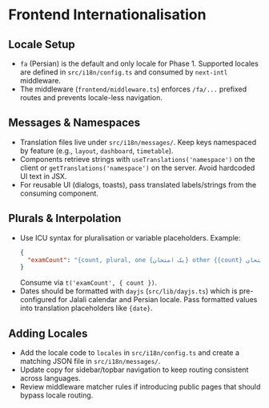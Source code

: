 # Frontend Internationalisation

## Locale Setup
- `fa` (Persian) is the default and only locale for Phase 1. Supported locales are defined in `src/i18n/config.ts` and consumed by `next-intl` middleware.
- The middleware (`frontend/middleware.ts`) enforces `/fa/...` prefixed routes and prevents locale-less navigation.

## Messages & Namespaces
- Translation files live under `src/i18n/messages/`. Keep keys namespaced by feature (e.g., `layout`, `dashboard`, `timetable`).
- Components retrieve strings with `useTranslations('namespace')` on the client or `getTranslations('namespace')` on the server. Avoid hardcoded UI text in JSX.
- For reusable UI (dialogs, toasts), pass translated labels/strings from the consuming component.

## Plurals & Interpolation
- Use ICU syntax for pluralisation or variable placeholders. Example:
  ```json
  {
    "examCount": "{count, plural, one {یک امتحان} other {{count} امتحان}}"
  }
  ```
  Consume via `t('examCount', { count })`.
- Dates should be formatted with `dayjs` (`src/lib/dayjs.ts`) which is pre-configured for Jalali calendar and Persian locale. Pass formatted values into translation placeholders like `{date}`.

## Adding Locales
- Add the locale code to `locales` in `src/i18n/config.ts` and create a matching JSON file in `src/i18n/messages/`.
- Update copy for sidebar/topbar navigation to keep routing consistent across languages.
- Review middleware matcher rules if introducing public pages that should bypass locale routing.
